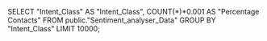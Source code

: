 SELECT "Intent_Class" AS "Intent_Class", COUNT(*)*0.001 AS "Percentage Contacts" 
FROM public."Sentiment_analyser_Data" GROUP BY "Intent_Class" 
 LIMIT 10000;
